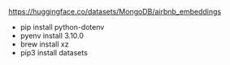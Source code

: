 https://huggingface.co/datasets/MongoDB/airbnb_embeddings


- pip install python-dotenv
- pyenv install 3.10.0   
- brew install xz
- pip3 install datasets
